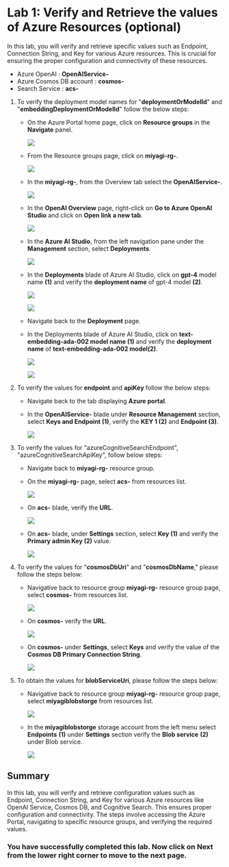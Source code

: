 # Lab 1: Verify and Retrieve the values of Azure Resources (optional)

In this lab, you will verify and retrieve specific values such as Endpoint, Connection String, and Key for various Azure resources. This is crucial for ensuring the proper configuration and connectivity of these resources.

   - Azure OpenAI : **OpenAIService-<inject key="DeploymentID" enableCopy="false"/>** 
   - Azure Cosmos DB account : **cosmos-<inject key="DeploymentID" enableCopy="false"/>**
   - Search Service : **acs-<inject key="DeploymentID" enableCopy="false"/>**

1. To verify the deployment model names for "**deploymentOrModelId**" and "**embeddingDeploymentOrModelId**" follow the below steps:
   
      - On the Azure Portal home page, click on **Resource groups** in the **Navigate** panel.

          ![](./Media/miyagi-image6.png)
        
      - From the Resource groups page, click on **miyagi-rg-<inject key="DeploymentID" enableCopy="false"/>**.

         ![](./Media/miyagi-image7.png)

      - In the **miyagi-rg-<inject key="DeploymentID" enableCopy="false"/>**, from the Overview tab select the **OpenAIService-<inject key="DeploymentID" enableCopy="false"/>**.

        ![](./Media/miyagi-image118.png)

      - In the **OpenAI Overview** page, right-click on **Go to Azure OpenAI Studio** and click on **Open link a new tab**.

         ![](./Media/miyagi-image10.png)
   
      - In the **Azure AI Studio**, from the left navigation pane under the **Management** section, select **Deployments**.

           ![](./Media/miyagi-image119.png)
        
      - In the **Deployments** blade of Azure AI Studio, click on **gpt-4** model name **(1)** and verify the **deployment name** of gpt-4 model **(2)**.

          ![](./Media/miyagi-image(12).png)
        
          ![](./Media/miyagi-image(13).png)
      
      -  Navigate back to the **Deployment** page.

      - In the Deployments blade of Azure AI Studio, click on **text-embedding-ada-002 model name (1)** and verify the **deployment name** of **text-embedding-ada-002 model(2)**.
        
         ![](./Media/miyagi-image(14).png)

         ![](./Media/miyagi-image(15).png)

1. To verify the values for **endpoint** and **apiKey** follow the below steps:

   -  Navigate back to the tab displaying **Azure portal**. 

   -  In the **OpenAIService-<inject key="DeploymentID" enableCopy="false"/>** blade under **Resource Management** section, select **Keys and Endpoint (1)**, verify the **KEY 1 (2)** and **Endpoint (3)**.
     
      ![](./Media/miyagi-image16.png)

1. To verify the values for  "azureCognitiveSearchEndpoint", "azureCognitiveSearchApiKey", follow below steps:
   
   - Navigate back to **miyagi-rg-<inject key="DeploymentID" enableCopy="false"/>** resource group.

   - On the **miyagi-rg-<inject key="DeploymentID" enableCopy="false"/>** page, select **acs-<inject key="DeploymentID" enableCopy="false"/>** from resources list.

      ![](./Media/miyagi-image110.png)
 
   - On **acs-<inject key="DeploymentID" enableCopy="false"/>** blade, verify the **URL**.
   
      ![](./Media/miyagi-image111.png)

   - On **acs-<inject key="DeploymentID" enableCopy="false"/>** blade, under **Settings** section, select **Key (1)** and  verify the **Primary admin Key (2)** value.
   
      ![](./Media/miyagi-image112.png)

1. To verify the values for "**cosmosDbUri**" and "**cosmosDbName**," please follow the steps below:

   - Navigative back to resource group **miyagi-rg-<inject key="DeploymentID" enableCopy="false"/>** resource group page, select **cosmos-<inject key="DeploymentID" enableCopy="false"/>** from resources list.

     ![](./Media/miyagi-image113.png)
     
   - On **cosmos-<inject key="DeploymentID" enableCopy="false"/>** verify the **URL**.
     
     ![](./Media/miyagi-image114.png)

   - On **cosmos-<inject key="DeploymentID" enableCopy="false"/>** under **Settings**, select **Keys** and verify the value of the **Cosmos DB Primary Connection String**.

     ![](./Media/miyagi-image115.png)

1. To obtain the values for **blobServiceUri**, please follow the steps below:

   - Navigative back to resource group **miyagi-rg-<inject key="DeploymentID" enableCopy="false"/>** resource group page, select **miyagiblobstorge<inject key="DeploymentID" enableCopy="false"/>** from resources list.

     ![](./Media/miyagi-image116.png)

   - In the **miyagiblobstorge<inject key="DeploymentID" enableCopy="false"/>** storage account from the left menu select **Endpoints** **(1)** under **Settings** section verify the **Blob service** **(2)** under Blob service.

     ![](./Media/miyagi-image117.png)

## Summary
In this lab, you will verify and retrieve configuration values such as Endpoint, Connection String, and Key for various Azure resources like OpenAI Service, Cosmos DB, and Cognitive Search. This ensures proper configuration and connectivity. The steps involve accessing the Azure Portal, navigating to specific resource groups, and verifying the required values.

### You have successfully completed this lab. Now click on **Next** from the lower right corner to move to the next page.

